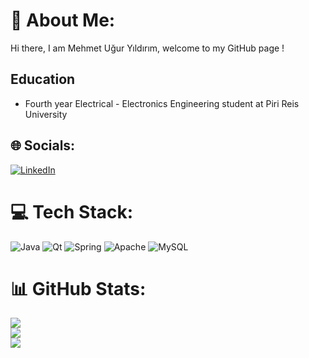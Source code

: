 # 💫 About Me:
Hi there, I am Mehmet Uğur Yıldırım, welcome to my GitHub page !
              
## Education
- Fourth year Electrical - Electronics Engineering student at Piri Reis University

## 🌐 Socials:
[![LinkedIn](https://img.shields.io/badge/LinkedIn-%230077B5.svg?logo=linkedin&logoColor=white)](https://linkedin.com/in/mehmet-uğur-yıldırım) 

# 💻 Tech Stack:
![Java](https://img.shields.io/badge/java-%23ED8B00.svg?style=for-the-badge&logo=java&logoColor=white) ![Qt](https://img.shields.io/badge/Qt-%23217346.svg?style=for-the-badge&logo=Qt&logoColor=white) ![Spring](https://img.shields.io/badge/spring-%236DB33F.svg?style=for-the-badge&logo=spring&logoColor=white) ![Apache](https://img.shields.io/badge/apache-%23D42029.svg?style=for-the-badge&logo=apache&logoColor=white) ![MySQL](https://img.shields.io/badge/mysql-%2300f.svg?style=for-the-badge&logo=mysql&logoColor=white)

# 📊 GitHub Stats:
![](https://github-readme-stats.vercel.app/api?username=muguryildirim&theme=dark&hide_border=true&include_all_commits=false&count_private=false)<br/>
![](https://github-readme-streak-stats.herokuapp.com/?user=muguryildirim&theme=dark&hide_border=true)<br/>
![](https://github-readme-stats.vercel.app/api/top-langs/?username=muguryildirim&theme=dark&hide_border=true&include_all_commits=false&count_private=false&layout=compact)


